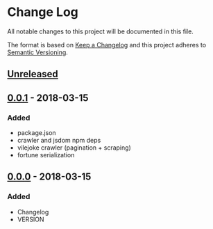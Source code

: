 # Change Log
All notable changes to this project will be documented in this file.

The format is based on [Keep a Changelog](http://keepachangelog.com/)
and this project adheres to [Semantic Versioning](http://semver.org/).

## [Unreleased]

## [0.0.1] - 2018-03-15
### Added
- package.json
- crawler and jsdom npm deps
- vilejoke crawler (pagination + scraping)
- fortune serialization

## [0.0.0] - 2018-03-15
### Added
- Changelog
- VERSION

[Unreleased]: https://github.com/grissius/offensive-fortune/compare/v0.0.1...HEAD
[0.0.1]: https://github.com/grissius/offensive-fortune/compare/v0.0.0...v0.0.1
[0.0.0]: https://github.com/grissius/offensive-fortune/compare/0e1c31b...v0.0.0
